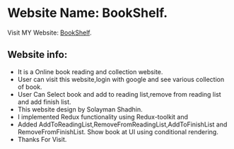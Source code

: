 # Website Name: BookShelf.

Visit MY Website: [BookShelf](https://bookshelf-mij.netlify.app/).

## Website info:

- It is a Online book reading and collection website.
- User can visit this website,login with google and see various collection of book.
- User Can Select book and add to reading list,remove from reading list and add finish list.
- This website design by Solayman Shadhin.
- I implemented Redux functionality using Redux-toolkit and
- Added AddToReadingList,RemoveFromReadingList,AddToFinishList and RemoveFromFinishList. Show book at UI using conditional rendering.
- Thanks For Visit.
